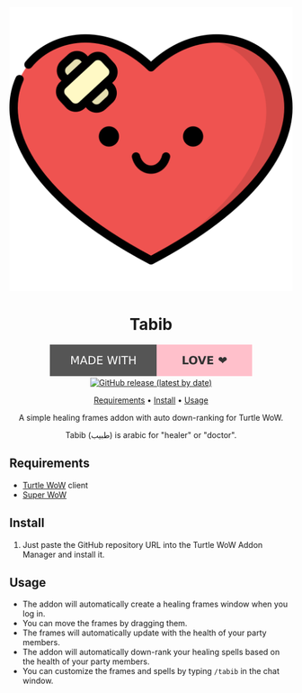 <div align="center">

![Tabib Logo](assets/logo.svg)

# Tabib

[![Made with love](assets/badge-made-with-love.svg)](https://github.com/mistweaverco/twow-addon-tabib/graphs/contributors)
[![GitHub release (latest by date)](https://img.shields.io/github/v/release/mistweaverco/twow-addon-tabib?style=for-the-badge)](https://github.com/mistweaverco/twow-addon-tabib/releases/latest)

[Requirements](#requirements) • [Install](#install) • [Usage](#usage)

<p></p>

A simple healing frames addon with auto down-ranking for Turtle WoW.

Tabib (طبيب) is arabic for "healer" or "doctor".

<p></p>

</div>

## Requirements

- [Turtle WoW](https://turtle-wow.org/) client
- [Super WoW](https://github.com/balakethelock/SuperWoW)

## Install

1. Just paste the GitHub repository URL into the Turtle WoW Addon Manager and install it.

## Usage

- The addon will automatically create a healing frames window when you log in.
- You can move the frames by dragging them.
- The frames will automatically update with the health of your party members.
- The addon will automatically down-rank your healing spells based on the health of your party members.
- You can customize the frames and spells by typing `/tabib` in the chat window.

